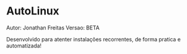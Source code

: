 # AutoLinux

Autor: Jonathan Freitas 
Versao: BETA


Desenvolvido para atenter instalações recorrentes, de forma pratica e automatizada!

